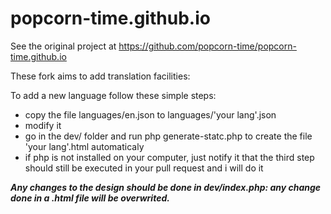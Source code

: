 popcorn-time.github.io
======================

See the original project at https://github.com/popcorn-time/popcorn-time.github.io

These fork aims to add translation facilities:

To add a new language follow these simple steps:
  - copy the file languages/en.json to languages/'your lang'.json
  - modify it 
  - go in the dev/ folder and run php generate-statc.php to create the file 'your lang'.html automaticaly 
  - if php is not installed on your computer, just notify it that the third step should still be executed in your pull request and i will do it
  
***Any changes to the design should be done in dev/index.php: any change done in a .html file will be overwrited.***
